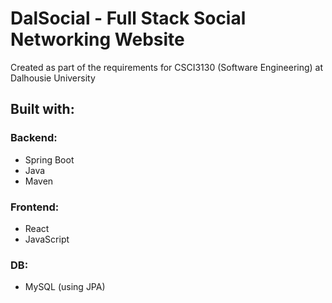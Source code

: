 # DalSocial - Full Stack Social Networking Website
Created as part of the requirements for CSCI3130 (Software Engineering) at Dalhousie University

## Built with:

### Backend: 
* Spring Boot
* Java
* Maven

### Frontend:
* React
* JavaScript

### DB:
* MySQL (using JPA)
